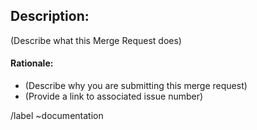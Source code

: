 ## Description:

(Describe what this Merge Request does)

#### Rationale:

* (Describe why you are submitting this merge request)
* (Provide a link to associated issue number)



/label ~documentation
